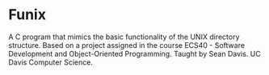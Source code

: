 # Funix
A C program that mimics the basic functionality of the UNIX directory structure.
Based on a project assigned in the course ECS40 - Software Development and Object-Oriented Programming. Taught by Sean Davis. 
UC Davis Computer Science.
